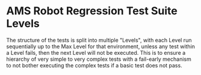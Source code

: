 # **AMS Robot Regression Test Suite Levels**
The structure of the tests is split into multiple "Levels", with each Level run sequentially up to the Max Level for that
environment, unless any test within a Level fails, then the next Level will not be executed. This is to ensure a hierarchy
of very simple to very complex tests with a fail-early mechanism to not bother executing the complex tests if a basic test
does not pass.

